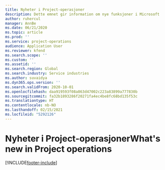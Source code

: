 ```yaml
---
title: Nyheter i Project-operasjoner
description: Dette emnet gir information om nye funksjoner i Microsoft Dynamics 365 Project-operasjoner.
author: ruhercul
manager: AnnBe
ms.date: 06/21/2020
ms.topic: article
ms.prod: ''
ms.service: project-operations
audience: Application User
ms.reviewer: kfend
ms.search.scope: ''
ms.custom: ''
ms.assetid: ''
ms.search.region: Global
ms.search.industry: Service industries
ms.author: suvaidya
ms.dyn365.ops.version: ''
ms.search.validFrom: 2020-10-01
ms.openlocfilehash: daa919593f08a863d47002c223a83899a777830b
ms.sourcegitcommit: fa32b1893286f20271fa4ec4be8fc68bd135f53c
ms.translationtype: HT
ms.contentlocale: nb-NO
ms.lasthandoff: 02/15/2021
ms.locfileid: "5292126"
---
```

# <a name="whats-new-in-project-operations"></a><span data-ttu-id="c3def-103">Nyheter i Project-operasjoner</span><span class="sxs-lookup"><span data-stu-id="c3def-103">What's new in Project operations</span></span>


[!INCLUDE[footer-include](../includes/footer-banner.md)]